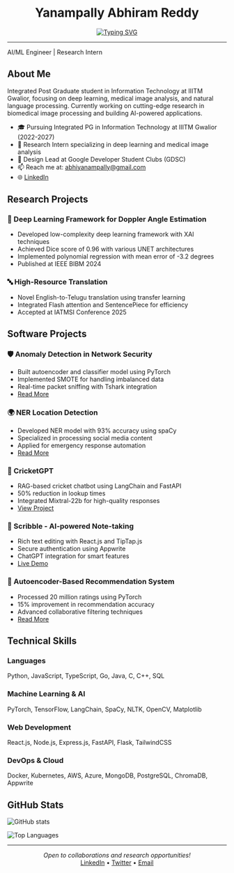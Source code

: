 <div align="center">
  
<!-- Animated SVG header goes here - save it as 'header.svg' in your repo -->
# Yanampally Abhiram Reddy

[![Typing SVG](https://readme-typing-svg.demolab.com?font=Fira+Code&pause=1000&color=6C63FF&center=true&vCenter=true&width=435&lines=AI%2FML+Engineer;Research+Intern+at+IIITM+Gwalior;Design+Lead+at+GDSC)](https://git.io/typing-svg)

</div>

---

AI/ML Engineer | Research Intern

## About Me

Integrated Post Graduate student in Information Technology at IIITM Gwalior, focusing on deep learning, medical image analysis, and natural language processing. Currently working on cutting-edge research in biomedical image processing and building AI-powered applications.

* 🎓 Pursuing Integrated PG in Information Technology at IIITM Gwalior (2022-2027)
* 🔬 Research Intern specializing in deep learning and medical image analysis
* 🎨 Design Lead at Google Developer Student Clubs (GDSC)
* 📫 Reach me at: abhiyanampally@gmail.com
* 🌐 [LinkedIn](https://linkedin.com/in/yanampallyabhiramreddy)

## Research Projects

### 🏥 Deep Learning Framework for Doppler Angle Estimation
- Developed low-complexity deep learning framework with XAI techniques
- Achieved Dice score of 0.96 with various UNET architectures
- Implemented polynomial regression with mean error of -3.2 degrees
- Published at IEEE BIBM 2024

### 🔤 High-Resource Translation
- Novel English-to-Telugu translation using transfer learning
- Integrated Flash attention and SentencePiece for efficiency
- Accepted at IATMSI Conference 2025

## Software Projects

### 🛡️ Anomaly Detection in Network Security
- Built autoencoder and classifier model using PyTorch
- Implemented SMOTE for handling imbalanced data
- Real-time packet sniffing with Tshark integration
- [Read More](https://medium.com/@abhiyanampally/cicids-2017-dataset-anomaly-detection-using-autoencoders-c10f9d7d15cd)

### 🌍 NER Location Detection
- Developed NER model with 93% accuracy using spaCy
- Specialized in processing social media content
- Applied for emergency response automation
- [Read More](https://medium.com/@abhiyanampally/ner-location-detection-using-spacy-a-step-by-step-guide-194c7c6a3d7e)

### 🏏 CricketGPT
- RAG-based cricket chatbot using LangChain and FastAPI
- 50% reduction in lookup times
- Integrated Mixtral-22b for high-quality responses
- [View Project](https://medium.com/@abhiyanampally/simplest-introduction-to-rag-and-langchain-building-a-cricket-chatbot-part-i-0b98a658ee6f)

### 📝 Scribble - AI-powered Note-taking
- Rich text editing with React.js and TipTap.js
- Secure authentication using Appwrite
- ChatGPT integration for smart features
- [Live Demo](https://scribble-k76k.vercel.app)

### 👥 Autoencoder-Based Recommendation System
- Processed 20 million ratings using PyTorch
- 15% improvement in recommendation accuracy
- Advanced collaborative filtering techniques
- [Read More](https://medium.com/@abhiyanampally/building-a-simple-autoencoder-model-for-collaborative-filtering-based-recommendation-system-using-b6205b164927)

## Technical Skills

### Languages
<p>
Python, JavaScript, TypeScript, Go, Java, C, C++, SQL
</p>

### Machine Learning & AI
<p>
PyTorch, TensorFlow, LangChain, SpaCy, NLTK, OpenCV, Matplotlib
</p>

### Web Development
<p>
React.js, Node.js, Express.js, FastAPI, Flask, TailwindCSS
</p>

### DevOps & Cloud
<p>
Docker, Kubernetes, AWS, Azure, MongoDB, PostgreSQL, ChromaDB, Appwrite
</p>

## GitHub Stats

![GitHub stats](https://github-readme-stats.vercel.app/api?username=AbhiRam162105&show_icons=true&theme=radical)

![Top Languages](https://github-readme-stats.vercel.app/api/top-langs/?username=AbhiRam162105&layout=compact&theme=radical)

---
<p align="center">
  <i>Open to collaborations and research opportunities!</i>
  <br>
  <a href="https://linkedin.com/in/yanampallyabhiramreddy">LinkedIn</a> •
  <a href="https://twitter.com/abhiyanampally">Twitter</a> •
  <a href="mailto:abhiyanampally@gmail.com">Email</a>
</p>
